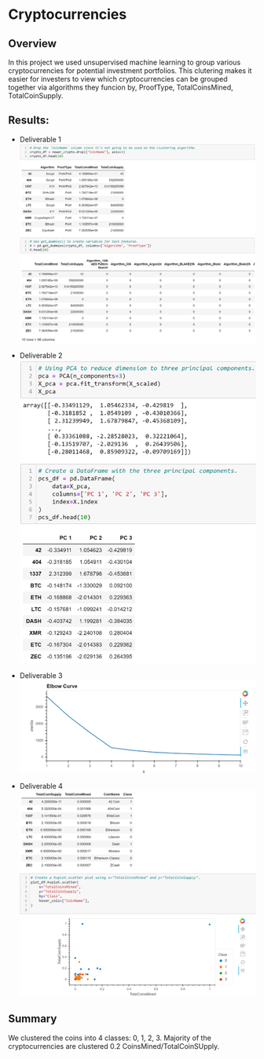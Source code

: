 # Cryptocurrencies
## Overview
In this project we used unsupervised machine learning to group various cryptocurrencies for potential investment portfolios. This clutering makes it easier for investers to view which cryptocurrencies can be grouped together via algorithms they funcion by, ProofType, TotalCoinsMined, TotalCoinSupply.
## Results:
* Deliverable 1
![del1](https://raw.githubusercontent.com/damansandhu/Cryptocurrencies/main/Resources/Deliverable1.png)

* Deliverable 2
![del2](https://raw.githubusercontent.com/damansandhu/Cryptocurrencies/main/Resources/Deliverable2.png)

* Deliverable 3
![del3](https://raw.githubusercontent.com/damansandhu/Cryptocurrencies/main/Resources/Deliverable3.png)

* Deliverable 4
![del4](https://raw.githubusercontent.com/damansandhu/Cryptocurrencies/main/Resources/Deliverable4.png)

## Summary
We clustered the coins into 4 classes: 0, 1, 2, 3. Majority of the cryptocurrencies are clustered 0.2 CoinsMined/TotalCoinSUpply.
